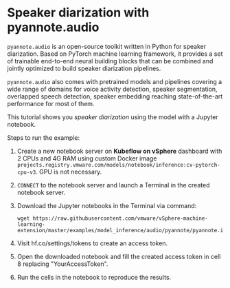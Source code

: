 # Speaker diarization with pyannote.audio

`pyannote.audio` is an open-source toolkit written in Python for speaker diarization. Based on PyTorch machine learning framework, it provides a set of trainable end-to-end neural building blocks that can be combined and jointly optimized to build speaker diarization pipelines.

`pyannote.audio` also comes with pretrained models and pipelines covering a wide range of domains for voice activity detection, speaker segmentation, overlapped speech detection, speaker embedding reaching state-of-the-art performance for most of them. 


This tutorial shows you *speaker diarization* using the model with a Jupyter notebook.

Steps to run the example:

1. Create a new notebook server on **Kubeflow on vSphere** dashboard with 2 CPUs and 4G RAM using custom Docker image `projects.registry.vmware.com/models/notebook/inference:cv-pytorch-cpu-v3`. GPU is not necessary.

2. `CONNECT` to the notebook server and launch a Terminal in the created notebook server.

3. Download the Jupyter notebooks in the Terminal via command: 

   ```shell
   wget https://raw.githubusercontent.com/vmware/vSphere-machine-learning-extension/master/examples/model_inference/audio/pyannote/pyannote.ipynb
   ```

4. Visit hf.co/settings/tokens to create an access token.

5. Open the downloaded notebook and fill the created access token in cell 8 replacing "YourAccessToken".

6. Run the cells in the notebook to reproduce the results. 

